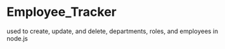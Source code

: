 # Employee_Tracker
used to create, update, and delete, departments, roles, and employees in node.js
